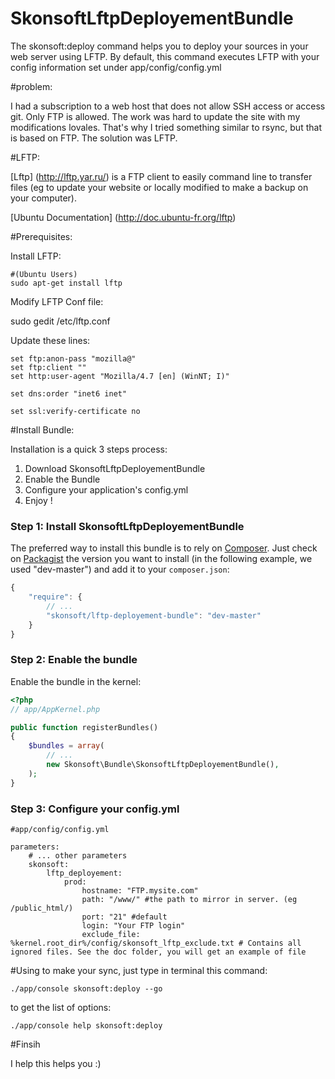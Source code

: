 SkonsoftLftpDeployementBundle
=============================

The skonsoft:deploy command helps you to deploy your sources in your web server using LFTP.
By default, this command executes LFTP with your config information set under app/config/config.yml

#problem:

I had a subscription to a web host that does not allow SSH access or access git. Only FTP is allowed.
The work was hard to update the site with my modifications lovales.
That's why I tried something similar to rsync, but that is based on FTP. The solution was LFTP.

#LFTP:

[Lftp] (http://lftp.yar.ru/) is a FTP client to easily command line to transfer files (eg to update your website or locally modified to make a backup on your computer).

[Ubuntu Documentation] (http://doc.ubuntu-fr.org/lftp) 

#Prerequisites:

Install LFTP:

```
#(Ubuntu Users)
sudo apt-get install lftp
```

Modify LFTP Conf file:

sudo gedit /etc/lftp.conf

Update these lines:

    set ftp:anon-pass "mozilla@"
    set ftp:client ""
    set http:user-agent "Mozilla/4.7 [en] (WinNT; I)"

    set dns:order "inet6 inet"

    set ssl:verify-certificate no

#Install Bundle:

Installation is a quick 3 steps process:

1. Download SkonsoftLftpDeployementBundle
2. Enable the Bundle
3. Configure your application's config.yml
4. Enjoy !

### Step 1: Install SkonsoftLftpDeployementBundle

The preferred way to install this bundle is to rely on [Composer](http://getcomposer.org).
Just check on [Packagist](http://packagist.org/packages/friendsofsymfony/oauth-server-bundle) the version you want to install (in the following example, we used "dev-master") and add it to your `composer.json`:

``` js
{
    "require": {
        // ...
        "skonsoft/lftp-deployement-bundle": "dev-master"
    }
}
```

### Step 2: Enable the bundle

Enable the bundle in the kernel:

``` php
<?php
// app/AppKernel.php

public function registerBundles()
{
    $bundles = array(
        // ...
        new Skonsoft\Bundle\SkonsoftLftpDeployementBundle(),
    );
}
```

### Step 3: Configure your config.yml

```
#app/config/config.yml

parameters:
    # ... other parameters
    skonsoft:
        lftp_deployement:
            prod:
                hostname: "FTP.mysite.com"
                path: "/www/" #the path to mirror in server. (eg /public_html/)
                port: "21" #default
                login: "Your FTP login"
                exclude_file: %kernel.root_dir%/config/skonsoft_lftp_exclude.txt # Contains all ignored files. See the doc folder, you will get an example of file
```

#Using
to make your sync, just type in terminal this command:
```
./app/console skonsoft:deploy --go

```

to get the list of options:
```
./app/console help skonsoft:deploy

```

#Finsih

I help this helps you :)
